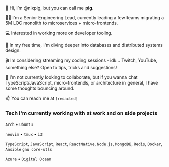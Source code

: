 👋 Hi, I’m @nixpig, but you can call me **pig**. 

🧑‍💻 I'm a Senior Engineering Lead, currently leading a few teams migrating a 5M LOC monolith to microservices + micro-frontends. 

💻 Interested in working more on developer tooling. 

🌱 In my free time, I'm diving deeper into databases and distributed systems design.

🎬 Im considering streaming my coding sessions - idk... Twitch, YouTube, something else? Open to tips, tricks and suggestions!

💞️ I’m not currently looking to collaborate, but if you wanna chat TypeScript/JavaScript, micro-frontends, or architecture in general, I have some thoughts bouncing around. 

📫 You can reach me at `[redacted]`

### Tech I'm currently working with at work and on side projects

`Arch` • `Ubuntu`

`neovim` • `tmux` • `i3`

`TypeScript`, `JavaScript`, `React`, `ReactNative`, `Node.js`, `MongoDB`, `Redis`, `Docker`, `Ansible` `gnu core-utls`

`Azure` • `Digital Ocean`

<!---
nixpig/nixpig is a ✨ special ✨ repository because its `README.md` (this file) appears on your GitHub profile.
You can click the Preview link to take a look at your changes.
--->
